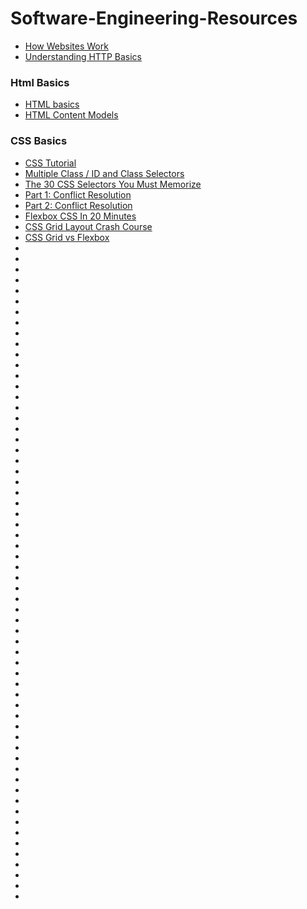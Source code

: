 # Software-Engineering-Resources

* [How Websites Work](https://www.quackit.com/how-websites-work/)
* [Understanding HTTP Basics](http://www.steves-internet-guide.com/http-basics/)

<h3> Html Basics </h3>

* [HTML basics](http://www.steves-internet-guide.com/http-basics/)
* [HTML Content Models](https://www.coursera.org/lecture/html-css-javascript-for-web-developers/lecture-5-html-content-models-tGE9y)

<h3> CSS Basics </h3>

* [CSS Tutorial](https://www.w3schools.com/css/)
* [Multiple Class / ID and Class Selectors](https://css-tricks.com/multiple-class-id-selectors/)
* [The 30 CSS Selectors You Must Memorize](https://code.tutsplus.com/tutorials/the-30-css-selectors-you-must-memorize--net-16048)
* [Part 1: Conflict Resolution](https://code.tutsplus.com/tutorials/the-30-css-selectors-you-must-memorize--net-16048)
* [Part 2: Conflict Resolution](https://www.coursera.org/lecture/html-css-javascript-for-web-developers/lecture-17-part-2-conflict-resolution-5OuBt)
* [Flexbox CSS In 20 Minutes](https://www.youtube.com/watch?v=JJSoEo8JSnc)
* [CSS Grid Layout Crash Course](https://www.youtube.com/watch?v=jV8B24rSN5o)
* [CSS Grid vs Flexbox](https://www.youtube.com/watch?v=RSIclWvNTdQ)
* []()
* []()
* []()
* []()
* []()
* []()
* []()
* []()
* []()
* []()
* []()
* []()
* []()
* []()
* []()
* []()
* []()
* []()
* []()
* []()
* []()
* []()
* []()
* []()
* []()
* []()
* []()
* []()
* []()
* []()
* []()
* []()
* []()
* []()
* []()
* []()
* []()
* []()
* []()
* []()
* []()
* []()
* []()
* []()
* []()
* []()
* []()
* []()
* []()
* []()
* []()
* []()
* []()
* []()
* []()
* []()
* []()
* []()
* []()
* []()
* []()
* []()
